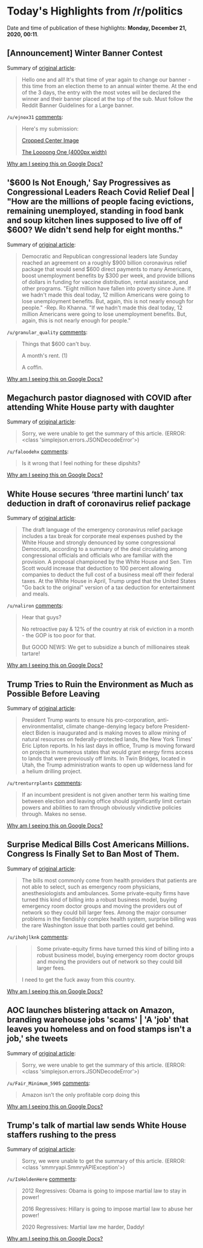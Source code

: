 # Today's Highlights from /r/politics

Date and time of publication of these highlights: **Monday, December 21, 2020, 00:11**.

## [Announcement] Winter Banner Contest

Summary of [original article](https://www.reddit.com/r/politics/comments/kcwr1g/announcement_winter_banner_contest/):

> Hello one and all! It's that time of year again to change our banner - this time from an election theme to an annual winter theme. At the end of the 3 days, the entry with the most votes will be declared the winner and their banner placed at the top of the sub. Must follow the Reddit Banner Guidelines for a Large banner.

`/u/ejnox31` [comments](https://www.reddit.com/r/politics/comments/kcwr1g/announcement_winter_banner_contest/):

> Here's my submission:
> 
> [Cropped Center Image](https://imgur.com/NDuVbJ1)
> 
> [The Loooong One (4000px width)](https://imgur.com/0nsc7Ra)

[Why am I seeing this on Google Docs?](https://docs.google.com/document/d/1Dc6We63vOXIZsc0op-Bt4abqkYjXzOigalQqFxmvvbM/edit?usp=sharing)

## '$600 Is Not Enough,' Say Progressives as Congressional Leaders Reach Covid Relief Deal | "How are the millions of people facing evictions, remaining unemployed, standing in food bank and soup kitchen lines supposed to live off of $600? We didn't send help for eight months."

Summary of [original article](https://www.commondreams.org/news/2020/12/20/600-not-enough-say-progressives-congressional-leaders-reach-covid-relief-deal):

> Democratic and Republican congressional leaders late Sunday reached an agreement on a roughly $900 billion coronavirus relief package that would send $600 direct payments to many Americans, boost unemployment benefits by $300 per week, and provide billions of dollars in funding for vaccine distribution, rental assistance, and other programs. "Eight million have fallen into poverty since June. If we hadn't made this deal today, 12 million Americans were going to lose unemployment benefits. But, again, this is not nearly enough for people." -Rep. Ro Khanna. "If we hadn't made this deal today, 12 million Americans were going to lose unemployment benefits. But, again, this is not nearly enough for people."

`/u/granular_quality` [comments](https://www.reddit.com/r/politics/comments/kh7x56/600_is_not_enough_say_progressives_as/):

> Things that $600 can't buy.  
> 
> A month's rent. (1) 
> 
> A coffin.

[Why am I seeing this on Google Docs?](https://docs.google.com/document/d/1Dc6We63vOXIZsc0op-Bt4abqkYjXzOigalQqFxmvvbM/edit?usp=sharing)

## Megachurch pastor diagnosed with COVID after attending White House party with daughter

Summary of [original article](https://www.charlotteobserver.com/news/coronavirus/article247989035.html):

> Sorry, we were unable to get the summary of this article. (ERROR: <class 'simplejson.errors.JSONDecodeError'>)

`/u/faloodehx` [comments](https://www.reddit.com/r/politics/comments/kh53si/megachurch_pastor_diagnosed_with_covid_after/):

> Is it wrong that I feel nothing for these dipshits?

[Why am I seeing this on Google Docs?](https://docs.google.com/document/d/1Dc6We63vOXIZsc0op-Bt4abqkYjXzOigalQqFxmvvbM/edit?usp=sharing)

## White House secures ‘three martini lunch’ tax deduction in draft of coronavirus relief package

Summary of [original article](https://www.washingtonpost.com/us-policy/2020/12/20/meal-tax-deduction/?utm_campaign=wp_main&utm_source=twitter&utm_medium=social):

> The draft language of the emergency coronavirus relief package includes a tax break for corporate meal expenses pushed by the White House and strongly denounced by some congressional Democrats, according to a summary of the deal circulating among congressional officials and officials who are familiar with the provision. A proposal championed by the White House and Sen. Tim Scott would increase that deduction to 100 percent allowing companies to deduct the full cost of a business meal off their federal taxes. At the White House in April, Trump urged that the United States "Go back to the original" version of a tax deduction for entertainment and meals.

`/u/naliron` [comments](https://www.reddit.com/r/politics/comments/kh5xuk/white_house_secures_three_martini_lunch_tax/):

> Hear that guys?
> 
> No retroactive pay & 12% of the country at risk of eviction in a month - the GOP is too poor for that.
> 
> But GOOD NEWS: We get to subsidize a bunch of millionaires steak tartare!

[Why am I seeing this on Google Docs?](https://docs.google.com/document/d/1Dc6We63vOXIZsc0op-Bt4abqkYjXzOigalQqFxmvvbM/edit?usp=sharing)

## Trump Tries to Ruin the Environment as Much as Possible Before Leaving

Summary of [original article](https://www.rollingstone.com/politics/politics-news/trump-energy-firms-access-public-lands-drilling-1106326/):

> President Trump wants to ensure his pro-corporation, anti-environmentalist, climate change-denying legacy before President-elect Biden is inaugurated and is making moves to allow mining of natural resources on federally-protected lands, the New York Times' Eric Lipton reports. In his last days in office, Trump is moving forward on projects in numerous states that would grant energy firms access to lands that were previously off limits. In Twin Bridges, located in Utah, the Trump administration wants to open up wilderness land for a helium drilling project.

`/u/trenturrplants` [comments](https://www.reddit.com/r/politics/comments/kh3h85/trump_tries_to_ruin_the_environment_as_much_as/):

> If an incumbent president is not given another term his waiting time between election and leaving office should significantly limit certain powers and abilities to ram through obviously vindictive policies through. Makes no sense.

[Why am I seeing this on Google Docs?](https://docs.google.com/document/d/1Dc6We63vOXIZsc0op-Bt4abqkYjXzOigalQqFxmvvbM/edit?usp=sharing)

## Surprise Medical Bills Cost Americans Millions. Congress Is Finally Set to Ban Most of Them.

Summary of [original article](https://www.nytimes.com/2020/12/20/upshot/surprise-medical-bills-congress-ban.html):

> The bills most commonly come from health providers that patients are not able to select, such as emergency room physicians, anesthesiologists and ambulances. Some private-equity firms have turned this kind of billing into a robust business model, buying emergency room doctor groups and moving the providers out of network so they could bill larger fees. Among the major consumer problems in the fiendishly complex health system, surprise billing was the rare Washington issue that both parties could get behind.

`/u/ihohjlknk` [comments](https://www.reddit.com/r/politics/comments/kh77fk/surprise_medical_bills_cost_americans_millions/):

> > Some private-equity firms have turned this kind of billing into a robust business model, buying emergency room doctor groups and moving the providers out of network so they could bill larger fees.
> 
> I need to get the fuck away from this country.

[Why am I seeing this on Google Docs?](https://docs.google.com/document/d/1Dc6We63vOXIZsc0op-Bt4abqkYjXzOigalQqFxmvvbM/edit?usp=sharing)

## AOC launches blistering attack on Amazon, branding warehouse jobs 'scams' | 'A 'job' that leaves you homeless and on food stamps isn't a job,' she tweets

Summary of [original article](https://www.independent.co.uk/news/world/americas/us-politics/alexandria-ocasio-cortez-amazon-jobs-twitter-b1776806.html):

> Sorry, we were unable to get the summary of this article. (ERROR: <class 'simplejson.errors.JSONDecodeError'>)

`/u/Fair_Minimum_5905` [comments](https://www.reddit.com/r/politics/comments/kh19pb/aoc_launches_blistering_attack_on_amazon_branding/):

> Amazon isn’t the only profitable corp doing this

[Why am I seeing this on Google Docs?](https://docs.google.com/document/d/1Dc6We63vOXIZsc0op-Bt4abqkYjXzOigalQqFxmvvbM/edit?usp=sharing)

## Trump's talk of martial law sends White House staffers rushing to the press

Summary of [original article](https://www.cnn.com/2020/12/20/media/stelter-trump-martial-law/index.html):

> Sorry, we were unable to get the summary of this article. (ERROR: <class 'smmryapi.SmmryAPIException'>)

`/u/IsHoldenHere` [comments](https://www.reddit.com/r/politics/comments/kh2d7c/trumps_talk_of_martial_law_sends_white_house/):

> 2012 Regressives: Obama is going to impose martial law to stay in power!
> 
> 2016 Regressives: Hillary is going to impose martial law to abuse her power!
> 
> 2020 Regressives: Martial law me harder, Daddy!

[Why am I seeing this on Google Docs?](https://docs.google.com/document/d/1Dc6We63vOXIZsc0op-Bt4abqkYjXzOigalQqFxmvvbM/edit?usp=sharing)

